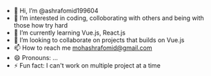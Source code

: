 - 👋 Hi, I’m @ashrafomid199604
- 👀 I’m interested in coding, colloborating with others and being with those how try hard
- 🌱 I’m currently learning Vue.js, React.js
- 💞️ I’m looking to collaborate on projects that builds on Vue.js 
- 📫 How to reach me mohashrafomid@gmail.com
- 😄 Pronouns: ...
- ⚡ Fun fact: I can't work on multiple project at a time

<!---
ashrafomid199604/ashrafomid199604 is a ✨ special ✨ repository because its `README.md` (this file) appears on your GitHub profile.
You can click the Preview link to take a look at your changes.
--->
